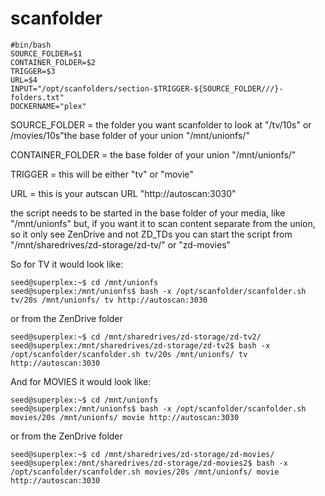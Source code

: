 # scanfolder

```
#bin/bash
SOURCE_FOLDER=$1
CONTAINER_FOLDER=$2
TRIGGER=$3
URL=$4
INPUT="/opt/scanfolders/section-$TRIGGER-${SOURCE_FOLDER///}-folders.txt"
DOCKERNAME="plex"
```
SOURCE_FOLDER = the folder you want scanfolder to look at "/tv/10s" or /movies/10s"the base folder of your union "/mnt/unionfs/"

CONTAINER_FOLDER = the base folder of your union "/mnt/unionfs/"

TRIGGER = this will be either "tv" or "movie"

URL = this is your autscan URL "http://autoscan:3030"

the script needs to be started in the base folder of your media, like "/mnt/unionfs"
but, if you want it to scan content separate from the union, so it only see ZenDrive and not ZD_TDs
you can start the script from "/mnt/sharedrives/zd-storage/zd-tv/"  or "zd-movies"

So for TV it would look like:
```
seed@superplex:~$ cd /mnt/unionfs
seed@superplex:/mnt/unionfs$ bash -x /opt/scanfolder/scanfolder.sh tv/20s /mnt/unionfs/ tv http://autoscan:3030
```
or from the ZenDrive folder
```
seed@superplex:~$ cd /mnt/sharedrives/zd-storage/zd-tv2/
seed@superplex:/mnt/sharedrives/zd-storage/zd-tv2$ bash -x /opt/scanfolder/scanfolder.sh tv/20s /mnt/unionfs/ tv http://autoscan:3030
```

And for MOVIES it would look like:
```
seed@superplex:~$ cd /mnt/unionfs
seed@superplex:/mnt/unionfs$ bash -x /opt/scanfolder/scanfolder.sh movies/20s /mnt/unionfs/ movie http://autoscan:3030
```
or from the ZenDrive folder
```
seed@superplex:~$ cd /mnt/sharedrives/zd-storage/zd-movies/
seed@superplex:/mnt/sharedrives/zd-storage/zd-movies2$ bash -x /opt/scanfolder/scanfolder.sh movies/20s /mnt/unionfs/ movie http://autoscan:3030
```
